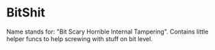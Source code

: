 # BitShit
Name stands for: "Bit Scary Horrible Internal Tampering". Contains little helper funcs to help screwing with stuff on bit level.

